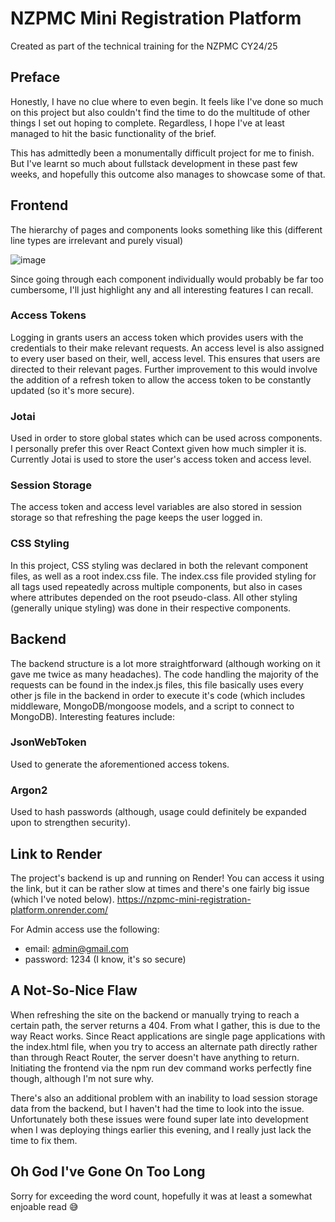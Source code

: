 # NZPMC Mini Registration Platform
Created as part of the technical training for the NZPMC CY24/25

## Preface
Honestly, I have no clue where to even begin. It feels like I've done so much on this project but also couldn't find the time to do the multitude of other things I set out hoping to complete. Regardless, I hope I've at least managed to hit the basic functionality of the brief.

This has admittedly been a monumentally difficult project for me to finish. But I've learnt so much about fullstack development in these past few weeks, and hopefully this outcome also manages to showcase some of that.

## Frontend
The hierarchy of pages and components looks something like this (different line types are irrelevant and purely visual)

![image](https://github.com/user-attachments/assets/c81b5704-c3ce-409b-afca-07ea564a62d1)

Since going through each component individually would probably be far too cumbersome, I'll just highlight any and all interesting features I can recall.

### Access Tokens
Logging in grants users an access token which provides users with the credentials to their make relevant requests. An access level is also assigned to every user based on their, well, access level. This ensures that users are directed to their relevant pages. Further improvement to this would involve the addition of a refresh token to allow the access token to be constantly updated (so it's more secure).

### Jotai
Used in order to store global states which can be used across components. I personally prefer this over React Context given how much simpler it is. Currently Jotai is used to store the user's access token and access level.

### Session Storage
The access token and access level variables are also stored in session storage so that refreshing the page keeps the user logged in.

### CSS Styling
In this project, CSS styling was declared in both the relevant component files, as well as a root index.css file. The index.css file provided styling for all tags used repeatedly across multiple components, but also in cases where attributes depended on the root pseudo-class. All other styling (generally unique styling) was done in their respective components.

## Backend
The backend structure is a lot more straightforward (although working on it gave me twice as many headaches). The code handling the majority of the requests can be found in the index.js files, this file basically uses every other js file in the backend in order to execute it's code (which includes middleware, MongoDB/mongoose models, and a script to connect to MongoDB). Interesting features include:

### JsonWebToken
Used to generate the aforementioned access tokens.

### Argon2
Used to hash passwords (although, usage could definitely be expanded upon to strengthen security).

## Link to Render
The project's backend is up and running on Render! You can access it using the link, but it can be rather slow at times and there's one fairly big issue (which I've noted below).
https://nzpmc-mini-registration-platform.onrender.com/

For Admin access use the following:
- email: admin@gmail.com
- password: 1234 (I know, it's so secure)

## A Not-So-Nice Flaw
When refreshing the site on the backend or manually trying to reach a certain path, the server returns a 404. From what I gather, this is due to the way React works. Since React applications are single page applications with the index.html file, when you try to access an alternate path directly rather than through React Router, the server doesn't have anything to return. Initiating the frontend via the npm run dev command works perfectly fine though, although I'm not sure why.

There's also an additional problem with an inability to load session storage data from the backend, but I haven't had the time to look into the issue. Unfortunately both these issues were found super late into development when I was deploying things earlier this evening, and I really just lack the time to fix them.

## Oh God I've Gone On Too Long
Sorry for exceeding the word count, hopefully it was at least a somewhat enjoable read 😅
